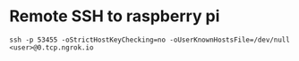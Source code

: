# Remote SSH to raspberry pi
    ssh -p 53455 -oStrictHostKeyChecking=no -oUserKnownHostsFile=/dev/null <user>@0.tcp.ngrok.io


